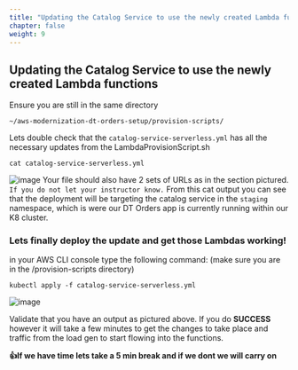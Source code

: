 ```yaml
---
title: "Updating the Catalog Service to use the newly created Lambda functions "
chapter: false
weight: 9
---
```

## Updating the Catalog Service to use the newly created Lambda functions 

Ensure you are still in the same directory 
```
~/aws-modernization-dt-orders-setup/provision-scripts/
```
Lets double check that the `catalog-service-serverless.yml` has all the necessary updates from the LambdaProvisionScript.sh

```
cat catalog-service-serverless.yml
```
![image](/images/aws-lab11-serverless_catalog-service-serverless.png) 
Your file should also have 2 sets of URLs as in the section pictured.  `If you do not let your instructor know.`  From this cat output you can see that the deployment will be targeting the catalog service in the `staging` namespace, which is were our DT Orders app is currently running within our K8 cluster. 

### Lets finally deploy the update and get those Lambdas working!

in your AWS CLI console type the following command: (make sure you are in the /provision-scripts directory)

```
kubectl apply -f catalog-service-serverless.yml
```
![image](/images/aws-lab11-serverless_catalogDeploy.png) 

Validate that you have an output as pictured above.  If you do **SUCCESS** however it will take a few minutes to get the changes to take place and traffic from the load gen to start flowing into the functions. 

**👍If we have time lets take a 5 min break and if we dont we will carry on**

